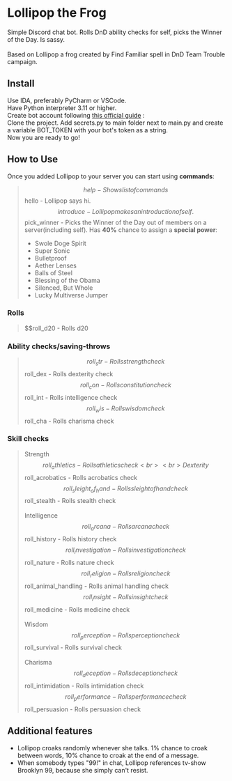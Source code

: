 # Lollipop the Frog
Simple Discord chat bot. Rolls DnD ability checks for self, picks the Winner of the Day. Is sassy.
<br><br>
Based on Lollipop a frog created by Find Familiar spell in DnD Team Trouble campaign.

## Install
Use IDA, preferably PyCharm or VSCode. <br>
Have Python interpreter 3.11 or higher. <br>
Create bot account following [this official guide](https://discordpy.readthedocs.io/en/stable/discord.html) :  <br>
Clone the project. Add secrets.py to main folder next to main.py and create a variable BOT_TOKEN with your bot's token as a string. <br>
Now you are ready to go!

## How to Use
Once you added Lollipop to your server you can start using **commands**: <br>
> $$help - Shows list of commands  
> $$hello - Lollipop says hi.  
> $$introduce - Lollipop makes an introduction of self.  
> $$pick_winner - Picks the Winner of the Day out of members on a server(including self). Has **40%** chance to assign a **special power**:
> * Swole Doge Spirit
> * Super Sonic
> * Bulletproof
> * Aether Lenses
> * Balls of Steel
> * Blessing of the Obama
> * Silenced, But Whole
> * Lucky Multiverse Jumper
### Rolls
> $$roll_d20 - Rolls d20
### Ability checks/saving-throws 
> $$roll_str - Rolls strength check  
> $$roll_dex - Rolls dexterity check  
> $$roll_con - Rolls constitution check  
> $$roll_int - Rolls intelligence check  
> $$roll_wis - Rolls wisdom check  
> $$roll_cha - Rolls charisma check  
### Skill checks
> Strength  
> $$roll_athletics - Rolls athletics check
> <br><br>
> Dexterity  
> $$roll_acrobatics - Rolls acrobatics check  
> $$roll_sleight_of_hand - Rolls sleight of hand check  
> $$roll_stealth - Rolls stealth check
> <br><br>
> Intelligence  
> $$roll_arcana - Rolls arcana check  
> $$roll_history - Rolls history check  
> $$roll_investigation - Rolls investigation check  
> $$roll_nature - Rolls nature check  
> $$roll_religion - Rolls religion check  
> $$roll_animal_handling - Rolls animal handling check  
> $$roll_insight - Rolls insight check  
> $$roll_medicine - Rolls medicine check
> <br><br>
> Wisdom  
> $$roll_perception - Rolls perception check  
> $$roll_survival - Rolls survival check
> <br><br>
> Charisma  
> $$roll_deception - Rolls deception check  
> $$roll_intimidation - Rolls intimidation check  
> $$roll_performance - Rolls performance check  
> $$roll_persuasion - Rolls persuasion check  

## Additional features
* Lollipop croaks randomly whenever she talks. 1% chance to croak between words, 10% chance to croak at the end of a message.
* When somebody types "99!" in chat, Lollipop references tv-show Brooklyn 99, because she simply can't resist.
